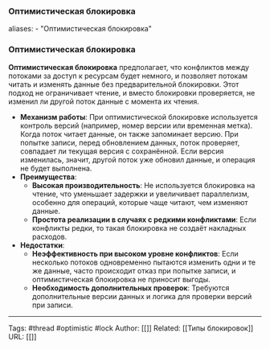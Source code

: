 ### Оптимистическая блокировка

aliases: 
	- "Оптимистическая блокировка"

### Оптимистическая блокировка

**Оптимистическая блокировка** предполагает, что конфликтов между потоками за доступ к ресурсам будет немного, и позволяет потокам читать и изменять данные без предварительной блокировки. Этот подход не ограничивает чтение, и вместо блокировки проверяется, не изменил ли другой поток данные с момента их чтения.

- **Механизм работы**: При оптимистической блокировке используется контроль версий (например, номер версии или временная метка). Когда поток читает данные, он также запоминает версию. При попытке записи, перед обновлением данных, поток проверяет, совпадает ли текущая версия с сохранённой. Если версия изменилась, значит, другой поток уже обновил данные, и операция не будет выполнена.
- **Преимущества**:
    - **Высокая производительность**: Не используется блокировка на чтение, что уменьшает задержки и увеличивает параллелизм, особенно для операций, которые чаще читают, чем изменяют данные.
    - **Простота реализации в случаях с редкими конфликтами**: Если конфликты редки, то такая блокировка не создаёт накладных расходов.
- **Недостатки**:
    - **Неэффективность при высоком уровне конфликтов**: Если несколько потоков одновременно пытаются изменить одни и те же данные, часто происходит отказ при попытке записи, и оптимистическая блокировка не приносит выгоды.
    - **Необходимость дополнительных проверок**: Требуются дополнительные версии данных и логика для проверки версий при записи.

---
Tags: #thread #optimistic #lock
Author: [[]]
Related: [[Типы блокировок]]
URL: [[]]